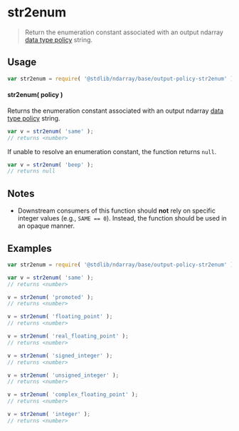 <!--

@license Apache-2.0

Copyright (c) 2023 The Stdlib Authors.

Licensed under the Apache License, Version 2.0 (the "License");
you may not use this file except in compliance with the License.
You may obtain a copy of the License at

   http://www.apache.org/licenses/LICENSE-2.0

Unless required by applicable law or agreed to in writing, software
distributed under the License is distributed on an "AS IS" BASIS,
WITHOUT WARRANTIES OR CONDITIONS OF ANY KIND, either express or implied.
See the License for the specific language governing permissions and
limitations under the License.

-->

# str2enum

> Return the enumeration constant associated with an output ndarray [data type policy][@stdlib/ndarray/output-dtype-policies] string.

<!-- Section to include introductory text. Make sure to keep an empty line after the intro `section` element and another before the `/section` close. -->

<section class="intro">

</section>

<!-- /.intro -->

<!-- Package usage documentation. -->

<section class="usage">

## Usage

```javascript
var str2enum = require( '@stdlib/ndarray/base/output-policy-str2enum' );
```

#### str2enum( policy )

Returns the enumeration constant associated with an output ndarray [data type policy][@stdlib/ndarray/output-dtype-policies] string.

```javascript
var v = str2enum( 'same' );
// returns <number>
```

If unable to resolve an enumeration constant, the function returns `null`.

```javascript
var v = str2enum( 'beep' );
// returns null
```

</section>

<!-- /.usage -->

<!-- Package usage notes. Make sure to keep an empty line after the `section` element and another before the `/section` close. -->

<section class="notes">

## Notes

-   Downstream consumers of this function should **not** rely on specific integer values (e.g., `SAME == 0`). Instead, the function should be used in an opaque manner.

</section>

<!-- /.notes -->

<!-- Package usage examples. -->

<section class="examples">

## Examples

<!-- eslint no-undef: "error" -->

```javascript
var str2enum = require( '@stdlib/ndarray/base/output-policy-str2enum' );

var v = str2enum( 'same' );
// returns <number>

v = str2enum( 'promoted' );
// returns <number>

v = str2enum( 'floating_point' );
// returns <number>

v = str2enum( 'real_floating_point' );
// returns <number>

v = str2enum( 'signed_integer' );
// returns <number>

v = str2enum( 'unsigned_integer' );
// returns <number>

v = str2enum( 'complex_floating_point' );
// returns <number>

v = str2enum( 'integer' );
// returns <number>
```

</section>

<!-- /.examples -->

<!-- Section to include cited references. If references are included, add a horizontal rule *before* the section. Make sure to keep an empty line after the `section` element and another before the `/section` close. -->

<section class="references">

</section>

<!-- /.references -->

<!-- Section for related `stdlib` packages. Do not manually edit this section, as it is automatically populated. -->

<section class="related">

</section>

<!-- /.related -->

<!-- Section for all links. Make sure to keep an empty line after the `section` element and another before the `/section` close. -->

<section class="links">

[@stdlib/ndarray/output-dtype-policies]: https://github.com/stdlib-js/stdlib/tree/develop/lib/node_modules/%40stdlib/ndarray/output-dtype-policies

</section>

<!-- /.links -->
